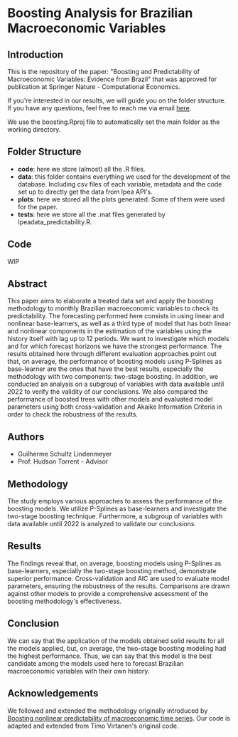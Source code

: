 # Boosting Analysis for Brazilian Macroeconomic Variables

## Introduction 

This is the repository of the paper: "Boosting and Predictability of Macroeconomic Variables: Evidence from Brazil" that was approved for publication at Springer Nature - Computational Economics.

If you're interested in our results, we will guide you on the folder structure. If you have any questions, feel free to reach me via email [here](mailto:gslindenmeyer@gmail.com). 

We use the boosting.Rproj file to automatically set the main folder as the working directory. 

## Folder Structure

- **code**: here we store (almost) all the .R files. 
- **data**: this folder contains everything we used for the development of the database. Including csv files of each variable, metadata and the code set up to directly get the data from Ipea API's. 
- **plots**: here we stored all the plots generated. Some of them were used for the paper. 
- **tests**: here we store all the .mat files generated by Ipeadata_predictability.R. 

## Code
WIP
## Abstract

This paper aims to elaborate a treated data set and apply the boosting
methodology to monthly Brazilian macroeconomic variables to check its predictability. The forecasting performed here consists in using linear and nonlinear base-learners,
as well as a third type of model that has both linear and nonlinear components in the
estimation of the variables using the history itself with lag up to 12 periods. We want to investigate which models and for which forecast horizons we have the strongest performance. The results obtained here through different evaluation approaches point out that, on average, the
performance of boosting models using P-Splines as base-learner are the ones that have
the best results, especially the methodology with two components: two-stage boosting.
In addition, we conducted an analysis on a subgroup of variables with data available until 2022 to verify the validity of our conclusions. We also compared the performance of boosted trees with other models and evaluated model parameters using both cross-validation and Akaike Information Criteria in order to check the robustness of the results.

## Authors

- Guilherme Schultz Lindenmeyer
- Prof. Hudson Torrent - Advisor

## Methodology

The study employs various approaches to assess the performance of the boosting models. We utilize P-Splines as base-learners and investigate the two-stage boosting technique. Furthermore, a subgroup of variables with data available until 2022 is analyzed to validate our conclusions.

## Results

The findings reveal that, on average, boosting models using P-Splines as base-learners, especially the two-stage boosting method, demonstrate superior performance. Cross-validation and AIC are used to evaluate model parameters, ensuring the robustness of the results. Comparisons are drawn against other models to provide a comprehensive assessment of the boosting methodology's effectiveness.

## Conclusion

We can say that the application of the models obtained solid results for all the models applied, but, on average, the two-stage boosting modeling had the highest performance. Thus, we can say that this model is the best candidate among the models used here to forecast Brazilian macroeconomic variables with their own history.

## Acknowledgements
We followed and extended the methodology originally introduced by [Boosting nonlinear predictability of macroeconomic time series](https://www.sciencedirect.com/science/article/abs/pii/S0169207020300571). Our code is adapted and extended from Timo Virtanen's original code. 
